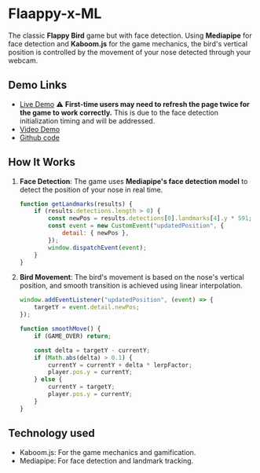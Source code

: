 # Flaappy-x-ML

The classic **Flappy Bird** game but with face detection. Using **Mediapipe** for face detection and **Kaboom.js** for the game mechanics, the bird's vertical position is controlled by the movement of your nose detected through your webcam.

## Demo Links

- [Live Demo](https://mravaloarison.github.io/Flappy-x-ML/)
⚠️ **First-time users may need to refresh the page twice for the game to work correctly.** This is due to the face detection initialization timing and will be addressed.
- [Video Demo](https://youtu.be/6fLMEm1HIjQ)
- [Github code](https://github.com/mravaloarison/Flappy-x-ML)


## How It Works

1. **Face Detection**: The game uses **Mediapipe's face detection model** to detect the position of your nose in real time.
   
   ```js
   function getLandmarks(results) {
       if (results.detections.length > 0) {
           const newPos = results.detections[0].landmarks[4].y * 591;
           const event = new CustomEvent("updatedPosition", {
               detail: { newPos },
           });
           window.dispatchEvent(event);
       }
   }
   ```

2. **Bird Movement**: The bird's movement is based on the nose's vertical position, and smooth transition is achieved using linear interpolation.

   ```js
   window.addEventListener("updatedPosition", (event) => {
       targetY = event.detail.newPos;
   });
   
   function smoothMove() {
       if (GAME_OVER) return;
   
       const delta = targetY - currentY;
       if (Math.abs(delta) > 0.1) {
           currentY = currentY + delta * lerpFactor;
           player.pos.y = currentY;
       } else {
           currentY = targetY;
           player.pos.y = currentY;
       }
   }
   ```
   
## Technology used
- Kaboom.js: For the game mechanics and gamification.
- Mediapipe: For face detection and landmark tracking.

  

